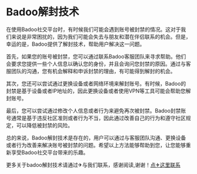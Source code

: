 # Badoo解封技术

在使用Badoo社交平台时，有时候我们可能会遇到账号被封禁的情况。这对于我们来说是非常困扰的，因为我们可能会失去与朋友和潜在伴侣联系的机会。但是，幸运的是，Badoo提供了解封技术，帮助用户解决这一问题。

首先，如果您的账号被封禁，您可以通过联系Badoo客服团队来寻求帮助。他们会要求您提供一些个人信息以确认您的身份，并且会询问您封禁的原因。通过与客服团队的沟通，您有机会解释和申诉封禁的理由，有可能得到解封的机会。

其次，您还可以尝试通过更换设备或者网络环境来解封账号。有时候，Badoo的封禁是基于设备或者IP地址的，因此更换设备或者使用VPN等工具可能会帮助您解封账号。

最后，您可以尝试通过修改个人信息或者行为来避免再次被封禁。Badoo封禁账号通常是基于违反社区准则或者行为不当，因此通过改善自己的行为和遵守社区规定，可以降低被封禁的风险。

总的来说，Badoo解封技术是存在的，用户可以通过与客服团队沟通、更换设备或者行为改善来解决账号被封禁的问题。希望以上方法能够帮助到您，让您能够重新享受Badoo社交平台带来的乐趣。

更多关于badoo解封技术请通过✈与我们联系，感谢阅读,谢谢！[点✈这里联系](https://ss.k02.cc)